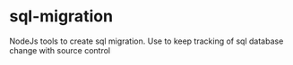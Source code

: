 # sql-migration
NodeJs tools to create sql migration.
Use to keep tracking of sql database change with source control
